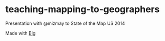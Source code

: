 teaching-mapping-to-geographers
===============================

Presentation with @mizmay to State of the Map US 2014

Made with [Big](http://www.macwright.org/big/)
